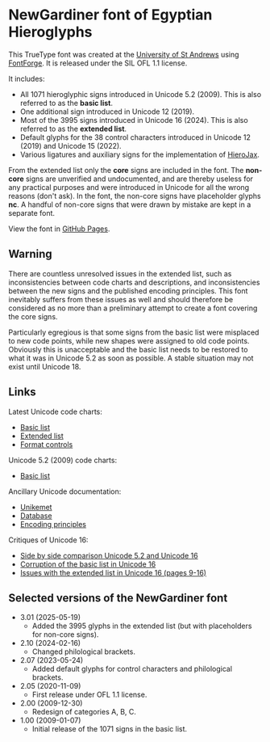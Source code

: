 # NewGardiner font of Egyptian Hieroglyphs

This TrueType font was created at the [University of St Andrews](https://www.st-andrews.ac.uk/)
using [FontForge](https://fontforge.org/en-US/).
It is released under the SIL OFL 1.1 license.

It includes:

- All 1071 hieroglyphic signs introduced in Unicode 5.2 (2009). This is also referred to as the **basic list**.
- One additional sign introduced in Unicode 12 (2019).
- Most of the 3995 signs introduced in Unicode 16 (2024). This is also referred to as the **extended list**.
- Default glyphs for the 38 control characters introduced in Unicode 12 (2019) and Unicode 15 (2022).
- Various ligatures and auxiliary signs for the implementation of [HieroJax](https://github.com/nederhof/hierojax).

From the extended list only the **core** signs are included in the font. 
The **non-core** signs are unverified and undocumented, and are thereby
useless for any practical purposes and were introduced in Unicode for all the wrong reasons (don't ask). 
In the font, the non-core signs have placeholder glyphs **nc**. A handful of non-core signs that were drawn by mistake are
kept in a separate font.

View the font in [GitHub Pages](https://nederhof.github.io/newgardiner/page0.html).

## Warning

There are countless unresolved issues in the extended list, such as inconsistencies between code charts and descriptions, and
inconsistencies between the new signs and the published encoding principles.
This font inevitably suffers from these issues as well and should therefore be considered as no more than a preliminary attempt 
to create a font covering the core signs.

Particularly egregious is that some signs from the basic list were misplaced to
new code points, while new shapes were assigned to old code points.
Obviously this is unacceptable and the basic list needs to be restored to what it was in Unicode 5.2 as soon as possible.
A stable situation may not exist until Unicode 18.

## Links

Latest Unicode code charts:

- [Basic list](https://unicode.org/charts/PDF/U13000.pdf)
- [Extended list](https://unicode.org/charts/PDF/U13460.pdf)
- [Format controls](https://unicode.org/charts/PDF/U13430.pdf)

Unicode 5.2 (2009) code charts:

- [Basic list](https://www.unicode.org/charts/PDF/Unicode-5.2/U52-13000.pdf)

Ancillary Unicode documentation:

- [Unikemet](https://www.unicode.org/Public/UCD/latest/ucd/Unikemet.txt)
- [Database](https://www.unicode.org/L2/L2023/23109-n5215-database.pdf)
- [Encoding principles](https://www.unicode.org/reports/tr57/tr57-4.html)

Critiques of Unicode 16:

- [Side by side comparison Unicode 5.2 and Unicode 16](https://nederhof.github.io/newgardiner/unicode5to16compare0.html)
- [Corruption of the basic list in Unicode 16](https://nederhof.github.io/newgardiner/unicode5to16corruption.html)
- [Issues with the extended list in Unicode 16 (pages 9-16)](https://nederhof.github.io/newgardiner/unicode16comments.html)

## Selected versions of the NewGardiner font

- 3.01 (2025-05-19)
	- Added the 3995 glyphs in the extended list (but with placeholders for non-core signs).
- 2.10 (2024-02-16)
	- Changed philological brackets.
- 2.07 (2023-05-24)
	- Added default glyphs for control characters and philological brackets.
- 2.05 (2020-11-09)
	- First release under OFL 1.1 license.
- 2.00 (2009-12-30)
	- Redesign of categories A, B, C.
- 1.00 (2009-01-07)
	- Initial release of the 1071 signs in the basic list.

